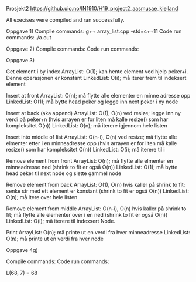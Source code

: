 Prosjekt2
https://github.uio.no/IN1910/H19_project2_aasmusae_kielland

All execises were compiled and ran successfully.

Oppgave 1)
Compile commands: g++ array_list.cpp -std=c++11
Code run commands: ./a.out

Oppgave 2)
Compile commands: 
Code run commands: 

Oppgave 3)

Get element i by index
ArrayList:  O(1); kan hente element ved hjelp peker+i. Denne operasjonen er konstant
LinkedList: O(i); må iterer frem til indeksert element

Insert at front
ArrayList:  O(n); må flytte alle elementer en minne adresse opp
LinkedList: O(1); må bytte head peker og legge inn next peker i ny node

Insert at back (aka append)
ArrayList:  O(1), O(n) ved resize; legge inn ny verdi på peker+n (hvis arrayen er for liten må kalle resize() som har kompleksitet O(n))
LinkedList: O(n); må iterere igjennom hele listen

Insert into middle of list
ArrayList:  O(n-i), O(n) ved resize; må flytte alle elmenter etter i en minneadresse opp (hvis arrayen er for liten må kalle resize() som har kompleksitet O(n))
LinkedList: O(i); må iterere til i

Remove element from front
ArrayList:  O(n); må flytte alle elmenter en minneadresse ned (shrink to fit er også O(n))
LinkedList: O(1); må bytte head peker til next node og slette gammel node

Remove element from back
ArrayList:  O(1), O(n) hvis kaller på shrink to fit; senke str med ett element er konstant (shrink to fit er også O(n))
LinkedList: O(n); må itere over hele listen

Remove element from middle
ArrayList:  O(n-i), O(n) hvis kaller på shrink to fit; må flytte alle elementer over i en ned (shrink to fit er også O(n))
LinkedList: O(i); må iterere til indexsert Node.

Print
ArrayList:  O(n); må printe ut en verdi fra hver minneadresse
LinkedList: O(n); må printe ut en verdi fra hver node


Oppgave 4g)

Compile commands: 
Code run commands:

L(68, 7) = 68
